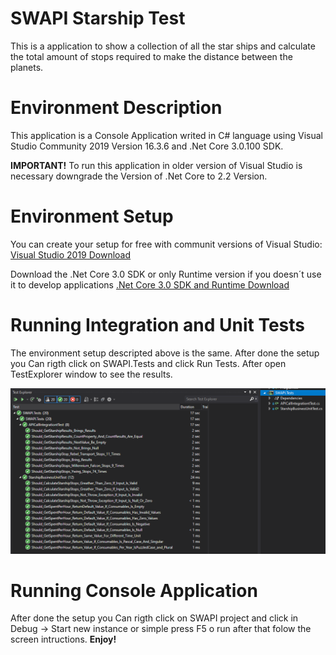 # SWAPI Starship Test
This is a application to show a collection of all the star ships and calculate the total amount of stops required to make the distance between the planets.

# Environment Description
This application is a Console Application writed in C# language using Visual Studio Community 2019 Version 16.3.6 and .Net Core 3.0.100 SDK.

**IMPORTANT!**
To run this application in older version of Visual Studio is necessary downgrade the Version of .Net Core to 2.2 Version.

# Environment Setup
You can create your setup for free with communit versions of Visual Studio:
[Visual Studio 2019 Download](https://visualstudio.microsoft.com/downloads)

Download the .Net Core 3.0 SDK or only Runtime version if you doesn´t use it to develop applications
[.Net Core 3.0 SDK and Runtime Download](https://dotnet.microsoft.com/download/dotnet-core/3.0)


# Running Integration and Unit Tests
The environment setup descripted above is the same. After done the setup you Can rigth click on SWAPI.Tests and click Run Tests. After open TestExplorer window to see the results.

![Image of Tests](https://github.com/jesselemos/SWAPI/blob/master/Documentation/Images/Tests.PNG?raw=true)

# Running Console Application
After done the setup you Can rigth click on SWAPI project and click in Debug -> Start new instance or simple press F5 o run after that folow the screen intructions. 
**Enjoy!**
